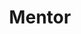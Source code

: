 ---
name: "Marina Gornostaeva"
workshop_topic: ""
title: "Mentor"
bio: "Marina works as the Lead iOS Developer at Storytel an all-you-can eat book subscription service. She's been professionally making iOS apps since before ARC. Some of her passions are great user experience and high quality code. She loves teaching, speaking at meetups, writing, contributing to OSS and following Swift Evolution. And is also a co-organiser at CopenhagenCocoa. She will beat you at table tennis :)  
"
status: "live"
website: "http://hybridcattt.com/"
twitter: "hybridcattt"
linkedin: ""
image: "assets/images/speakers/speaker-marina.png"
---